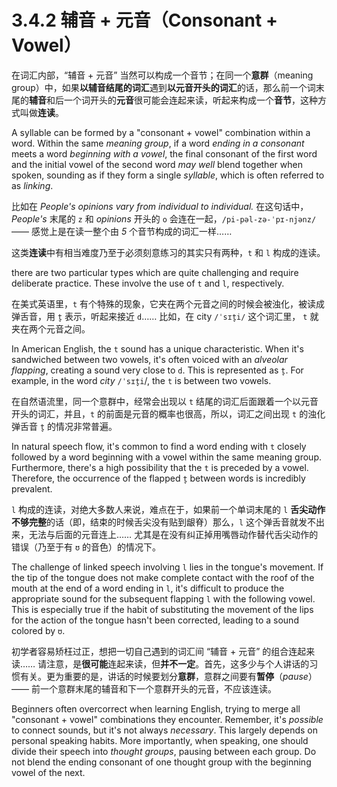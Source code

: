 # 3.4.2 辅音 + 元音（Consonant + Vowel）

在词汇内部，“辅音 + 元音” 当然可以构成一个音节；在同一个**意群**（meaning group）中，如果**以辅音结尾的词汇**遇到**以元音开头的词汇**的话，那么前一个词末尾的**辅音**和后一个词开头的**元音**很可能会连起来读，听起来构成一个**音节**，这种方式叫做**连读**。

A syllable can be formed by a "consonant + vowel" combination within a word. Within the same *meaning group*, if a word *ending in a consonant* meets a word *beginning with a vowel*, the final consonant of the first word and the initial vowel of the second word *may well* blend together when spoken, sounding as if they form a single *syllable*, which is often referred to as *linking*.

比如在 *People's opinions vary from individual to individual.* 在这句话中，*People's* 末尾的 `z` 和 *opinions* 开头的 `o` 会连在一起，`/pi-pəl-zə-ˈpɪ-njənz/` —— 感觉上是在读一整个由 *5* 个音节构成的词汇一样……

这类**连读**中有相当难度乃至于必须刻意练习的其实只有两种，`t` 和 `l` 构成的连读。

there are two particular types which are quite challenging and require deliberate practice. These involve the use of `t` and `l`, respectively.

在美式英语里，`t` 有个特殊的现象，它夹在两个元音之间的时候会被浊化，被读成弹舌音，用 `t̬` 表示，听起来接近 `d`…… 比如，在 city `/ˈsɪt̬i/` 这个词汇里， `t` 就夹在两个元音之间。

In American English, the `t` sound has a unique characteristic. When it's sandwiched between two vowels, it's often voiced with an *alveolar flapping*, creating a sound very close to `d`. This is represented as `t̬`. For example, in the word *city* `/ˈsɪt̬i`/, the `t` is between two vowels.

在自然语流里，同一个意群中，经常会出现以 `t` 结尾的词汇后面跟着一个以元音开头的词汇，并且，`t` 的前面是元音的概率也很高，所以，词汇之间出现 `t` 的浊化弹舌音 `t̬` 的情况非常普遍。

In natural speech flow, it's common to find a word ending with `t` closely followed by a word beginning with a vowel within the same meaning group. Furthermore, there's a high possibility that the `t` is preceded by a vowel. Therefore, the occurrence of the flapped `t̬` between words is incredibly prevalent.

`l` 构成的连读，对绝大多数人来说，难点在于，如果前一个单词末尾的 `l` **舌尖动作不够完整**的话（即，结束的时候舌尖没有贴到龈脊）那么，`l` 这个弹舌音就发不出来，无法与后面的元音连上…… 尤其是在没有纠正掉用嘴唇动作替代舌尖动作的错误（乃至于有 `ʊ` 的音色）的情况下。

The challenge of linked speech involving `l` lies in the tongue's movement. If the tip of the tongue does not make complete contact with the roof of the mouth at the end of a word ending in `l`, it's difficult to produce the appropriate sound for the subsequent flapping `l` with the following vowel. This is especially true if the habit of substituting the movement of the lips for the action of the tongue hasn't been corrected, leading to a sound colored by `ʊ`.

初学者容易矫枉过正，想把一切自己遇到的词汇间 “辅音 + 元音” 的组合连起来读…… 请注意，是**很可能**连起来读，但**并不一定**。首先，这多少与个人讲话的习惯有关。更为重要的是，讲话的时候要划分**意群**，意群之间要有**暂停**（*pause*）—— 前一个意群末尾的辅音和下一个意群开头的元音，不应该连读。

Beginners often overcorrect when learning English, trying to merge all "consonant + vowel" combinations they encounter. Remember, it's *possible* to connect sounds, but it's not always *necessary*. This largely depends on personal speaking habits. More importantly, when speaking, one should divide their speech into *thought groups*, pausing between each group. Do not blend the ending consonant of one thought group with the beginning vowel of the next.
